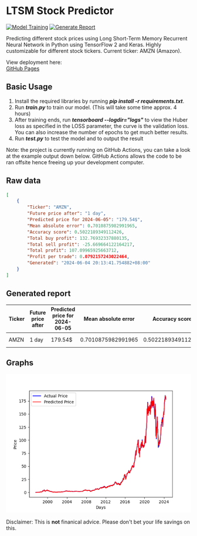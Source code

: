 # **LTSM Stock Predictor**
[![Model Training](https://github.com/yapkhaichuen/LTSM-Stock-Predictor/actions/workflows/model-training.yml/badge.svg)](https://github.com/yapkhaichuen/LTSM-Stock-Predictor/actions/workflows/model-training.yml) [![Generate Report](https://github.com/yapkhaichuen/LTSM-Stock-Predictor/actions/workflows/generate-report.yml/badge.svg?event=workflow_dispatch)](https://github.com/yapkhaichuen/LTSM-Stock-Predictor/actions/workflows/generate-report.yml)

Predicting different stock prices using Long Short-Term Memory Recurrent Neural Network in Python using TensorFlow 2 and Keras. Highly customizable for different stock tickers. Current ticker: AMZN (Amazon).

View deployment here: <br>
[GitHub Pages](https://yapkhaichuen.github.io/LTSM-Stock-Predictor)

## **Basic Usage**
1. Install the required libraries by running ***pip install -r requirements.txt***.
1. Run ***train.py*** to train our model. (This will take some time approx. 4 hours)
2. After training ends, run ***tensorboard --logdir="logs"*** to view the Huber loss as specified in the LOSS parameter, the curve is the validation loss. You can also increase the number of epochs to get much better results.
3. Run ***test.py*** to test the model and to output the result

Note: the project is currently running on GitHub Actions, you can take a look at the example output down below. GitHub Actions allows the code to be ran offsite hence freeing up your development computer.

## **Raw data**
<!-- MARKDOWN-AUTO-DOCS:START (CODE:src=https://raw.githubusercontent.com/yapkhaichuen/LTSM-Stock-Predictor/main/data.json) -->
<!-- The below code snippet is automatically added from https://raw.githubusercontent.com/yapkhaichuen/LTSM-Stock-Predictor/main/data.json -->
```json
[
    {
        "Ticker": "AMZN",
        "Future price after": "1 day",
        "Predicted price for 2024-06-05": "179.54$",
        "Mean absolute error": 0.7010875982991965,
        "Accuracy score": 0.5022189349112426,
        "Total buy profit": 132.76932337880135,
        "Total sell profit": -25.669664122164217,
        "Total profit": 107.09965925663712,
        "Profit per trade": 0.0792157243022464,
        "Generated": "2024-06-04 20:13:41.754882+08:00"
    }
]
```
<!-- The below code snippet is automatically added from https://raw.githubusercontent.com/yapkhaichuen/LTSM-Stock-Predictor/main/data.json -->
<!-- MARKDOWN-AUTO-DOCS:END -->

## **Generated report**
<!-- MARKDOWN-AUTO-DOCS:START (JSON_TO_HTML_TABLE:src=./data.json) -->
<table class="JSON-TO-HTML-TABLE"><thead><tr><th class="ticker-th">Ticker</th><th class="future-price-after-th">Future price after</th><th class="predicted-price-for-2024-06-05-th">Predicted price for 2024-06-05</th><th class="mean-absolute-error-th">Mean absolute error</th><th class="accuracy-score-th">Accuracy score</th><th class="total-buy-profit-th">Total buy profit</th><th class="total-sell-profit-th">Total sell profit</th><th class="total-profit-th">Total profit</th><th class="profit-per-trade-th">Profit per trade</th><th class="generated-th">Generated</th></tr></thead><tbody ><tr ><td class="ticker-td td_text">AMZN</td><td class="future-price-after-td td_text">1 day</td><td class="predicted-price-for-2024-06-05-td td_text">179.54$</td><td class="mean-absolute-error-td td_num">0.7010875982991965</td><td class="accuracy-score-td td_num">0.5022189349112426</td><td class="total-buy-profit-td td_num">132.76932337880135</td><td class="total-sell-profit-td td_num">-25.669664122164217</td><td class="total-profit-td td_num">107.09965925663712</td><td class="profit-per-trade-td td_num">0.0792157243022464</td><td class="generated-td td_text">2024-06-04 20:13:41.754882+08:00</td></tr></tbody></table>
<!-- MARKDOWN-AUTO-DOCS:END -->

## **Graphs**
![graph](./graphs/prediction.png)


Disclaimer: This is **not** finanical advice. Please don't bet your life savings on this.
